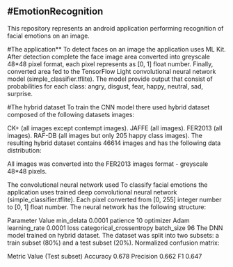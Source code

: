 #EmotionRecognition
---
This repository represents an android application performing recognition of facial emotions on an image.

#The application**
To detect faces on an image the application uses ML Kit. After detection complete the face image area converted into greyscale 48*48 pixel format, each pixel represents as [0, 1] float number. Finally, converted area fed to the TensorFlow Light convolutional neural network model (simple_classifier.tflite). The model provide output that consist of probabilities for each class: angry, disgust, fear, happy, neutral, sad, surprise.


#The hybrid dataset
To train the CNN model there used hybrid dataset composed of the following datasets images:

CK+ (all images except contempt images).
JAFFE (all images).
FER2013 (all images).
RAF-DB (all images but only 205 happy class images).
The resulting hybrid dataset contains 46614 images and has the following data distribution:

All images was converted into the FER2013 images format - greyscale 48*48 pixels.

The convolutional neural network used
To classify facial emotions the application uses trained deep convolutional neural network (simple_classifier.tflite). Each pixel converted from [0, 255] integer number to [0, 1] float number. The neural network has the following structure:


Parameter	Value
min_delata	0.0001
patience	10
optimizer	Adam
learning_rate	0.0001
loss	categorical_crossentropy
batch_size	96
The DNN model trained on hybrid dataset. The dataset was split into two subsets: a train subset (80%) and a test subset (20%).
Normalized confusion matrix:


Metric	Value (Test subset)
Accuracy	0.678
Precision	0.662
F1	0.647
